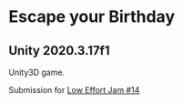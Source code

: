 # Escape your Birthday
## Unity 2020.3.17f1

Unity3D game.

Submission for [Low Effort Jam #14](https://itch.io/jam/low-effort-jam-14)